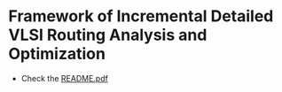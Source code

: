 # Framework of Incremental Detailed VLSI Routing Analysis and Optimization

- Check the [README.pdf](README.pdf)
